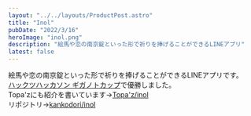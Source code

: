 ```yaml
---
layout: "../../layouts/ProductPost.astro"
title: "Inol"
pubDate: "2022/3/16"
heroImage: "inol.png"
description: "絵馬や恋の南京錠といった形で祈りを捧げることができるLINEアプリ"
latest: false
---
```


絵馬や恋の南京錠といった形で祈りを捧げることができるLINEアプリです。  
[ハックツハッカソン ギガノトカップ](https://hackz.team/news/78hcB4hAeRHdigP5ECp4AE)で優勝しました。  
Topa'zにも紹介を書いています→[Topa'z/inol](https://topaz.dev/projects/0cab092d67d48288bf05)  
リポジトリ→[kankodori/inol](https://github.com/kanko-dori/inol)
